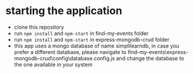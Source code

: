 # starting the application
- clone this repository
- run `npm install` and `npm-start` in find-my-events folder
- run `npm install`  and  `npm-start` in express-mongodb-crud folder
- this app uses a mongo database of name simplilearndb, in case you prefer a different database, please navigate to find-my-events\express-mongodb-crud\config\database.config.js and change the database to the one available in your system

